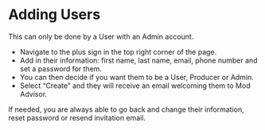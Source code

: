 # Adding Users

<p>This can only be done by a User with an Admin account.</p>
<ul>
<li>Navigate to the plus sign in the top right corner of the page.</li>
<li>Add in their information: first name, last name, email, phone number and set a password for them.</li>
<li>You can then decide if you want them to be a User, Producer or Admin.</li>
<li>Select “Create” and they will receive an email welcoming them to Mod Advisor.</li>
</ul>
<p>If needed, you are always able to go back and change their information, reset password or resend invitation email.</p>
<p> </p>